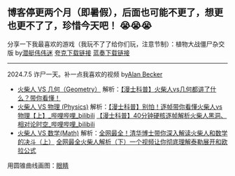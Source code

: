 博客停更两个月（即暑假），后面也可能不更了，想更也更不了了，珍惜今天吧！
😭😭😭
---

分享一下我最喜欢的游戏（我玩不了了给你们玩，注意节制）：植物大战僵尸杂交版 by[潜艇伟伟迷](https://space.bilibili.com/97213827) [夸克下载链接](https://pan.quark.cn/s/c1a75e93ecb5) [蓝奏下载链接](https://baifang.lanzoui.com/isCh122z54qf)

---
2024.7.5 诈尸一天。补一点我喜欢的视频 by[Alan Becker](https://space.bilibili.com/519253600/)
- [火柴人 VS 几何（Geometry）](https://www.bilibili.com/video/BV1hs421T7g8/) 解析：[【漫士科普】火柴人vs几何都讲了什么？带你看懂！](https://www.bilibili.com/video/BV1Bm42137WU/)
- [火柴人 VS 物理 (Physics)](https://www.bilibili.com/video/BV1cG411e75o/) 解析：[【漫士科普】别怕！逐帧带你看懂火柴人vs物理【上】_哔哩哔哩_bilibili](https://www.bilibili.com/video/BV12j411W7Lc/) [【漫士科普】40分钟硬核逐帧解析火柴人黑洞、相对论时空_哔哩哔哩_bilibili](https://www.bilibili.com/video/BV1Yp4y1f7Wq/)
- [火柴人 VS 数学(Math)](https://www.bilibili.com/festival/jzj2023?bvid=BV1ph4y1g75E) 解析：[全网最全！清华博士带你深入解读火柴人和数学的决斗（上）](https://www.bilibili.com/festival/jzj2023?bvid=BV1ou411t7Ho) [全网最全火柴人解析（下）一个视频让你彻底理解泰勒展开和欧拉公式](https://www.bilibili.com/video/BV1ys4y1r7Nb/)

用圆锥曲线画图：[眼睛](https://www.desmos.com/calculator/cbrlb8mkei?lang=zh-CN)